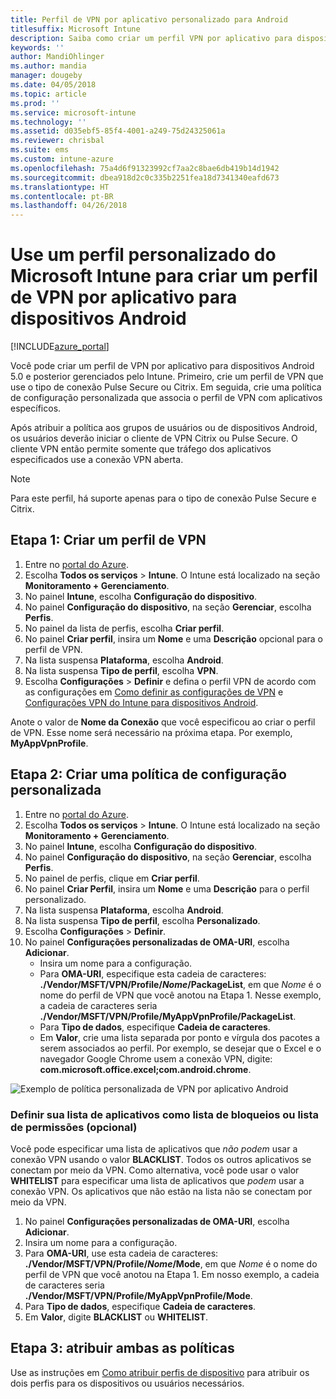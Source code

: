 ```yaml
---
title: Perfil de VPN por aplicativo personalizado para Android
titlesuffix: Microsoft Intune
description: Saiba como criar um perfil VPN por aplicativo para dispositivos Android gerenciados pelo Microsoft Intune.
keywords: ''
author: MandiOhlinger
ms.author: mandia
manager: dougeby
ms.date: 04/05/2018
ms.topic: article
ms.prod: ''
ms.service: microsoft-intune
ms.technology: ''
ms.assetid: d035ebf5-85f4-4001-a249-75d24325061a
ms.reviewer: chrisbal
ms.suite: ems
ms.custom: intune-azure
ms.openlocfilehash: 75a4d6f91323992cf7aa2c8bae6db419b14d1942
ms.sourcegitcommit: dbea918d2c0c335b2251fea18d7341340eafd673
ms.translationtype: HT
ms.contentlocale: pt-BR
ms.lasthandoff: 04/26/2018
---
```

# <a name="use-a-microsoft-intune-custom-profile-to-create-a-per-app-vpn-profile-for-android-devices"></a>Use um perfil personalizado do Microsoft Intune para criar um perfil de VPN por aplicativo para dispositivos Android

[!INCLUDE[azure_portal](./includes/azure_portal.md)]

Você pode criar um perfil de VPN por aplicativo para dispositivos Android 5.0 e posterior gerenciados pelo Intune. Primeiro, crie um perfil de VPN que use o tipo de conexão Pulse Secure ou Citrix. Em seguida, crie uma política de configuração personalizada que associa o perfil de VPN com aplicativos específicos.

Após atribuir a política aos grupos de usuários ou de dispositivos Android, os usuários deverão iniciar o cliente de VPN Citrix ou Pulse Secure. O cliente VPN então permite somente que tráfego dos aplicativos especificados use a conexão VPN aberta.

> [!NOTE]
>
> Para este perfil, há suporte apenas para o tipo de conexão Pulse Secure e Citrix.


## <a name="step-1-create-a-vpn-profile"></a>Etapa 1: Criar um perfil de VPN


1. Entre no [portal do Azure](https://portal.azure.com).
2. Escolha **Todos os serviços** > **Intune**. O Intune está localizado na seção **Monitoramento + Gerenciamento**.
3. No painel **Intune**, escolha **Configuração do dispositivo**.
2. No painel **Configuração do dispositivo**, na seção **Gerenciar**, escolha **Perfis**.
2. No painel da lista de perfis, escolha **Criar perfil**.
3. No painel **Criar perfil**, insira um **Nome** e uma **Descrição** opcional para o perfil de VPN.
4. Na lista suspensa **Plataforma**, escolha **Android**.
5. Na lista suspensa **Tipo de perfil**, escolha **VPN**.
3. Escolha **Configurações** > **Definir** e defina o perfil VPN de acordo com as configurações em [Como definir as configurações de VPN](vpn-settings-configure.md) e [Configurações VPN do Intune para dispositivos Android](vpn-settings-android.md).

Anote o valor de **Nome da Conexão** que você especificou ao criar o perfil de VPN. Esse nome será necessário na próxima etapa. Por exemplo, **MyAppVpnProfile**.

## <a name="step-2-create-a-custom-configuration-policy"></a>Etapa 2: Criar uma política de configuração personalizada

1. Entre no [portal do Azure](https://portal.azure.com).
2. Escolha **Todos os serviços** > **Intune**. O Intune está localizado na seção **Monitoramento + Gerenciamento**.
3. No painel **Intune**, escolha **Configuração do dispositivo**.
2. No painel **Configuração do dispositivo**, na seção **Gerenciar**, escolha **Perfis**.
3. No painel de perfis, clique em **Criar perfil**.
4. No painel **Criar Perfil**, insira um **Nome** e uma **Descrição** para o perfil personalizado.
5. Na lista suspensa **Plataforma**, escolha **Android**.
6. Na lista suspensa **Tipo de perfil**, escolha **Personalizado**.
7. Escolha **Configurações** > **Definir**.
3. No painel **Configurações personalizadas de OMA-URI**, escolha **Adicionar**.
    - Insira um nome para a configuração.
    - Para **OMA-URI**, especifique esta cadeia de caracteres: **./Vendor/MSFT/VPN/Profile/*Nome*/PackageList**, em que *Nome* é o nome do perfil de VPN que você anotou na Etapa 1. Nesse exemplo, a cadeia de caracteres seria **./Vendor/MSFT/VPN/Profile/MyAppVpnProfile/PackageList**.
    - Para **Tipo de dados**, especifique **Cadeia de caracteres**.
    - Em **Valor**, crie uma lista separada por ponto e vírgula dos pacotes a serem associados ao perfil. Por exemplo, se desejar que o Excel e o navegador Google Chrome usem a conexão VPN, digite: **com.microsoft.office.excel;com.android.chrome**.

![Exemplo de política personalizada de VPN por aplicativo Android](./media/android_per_app_vpn_oma_uri.png)

### <a name="set-your-app-list-to-blacklist-or-whitelist-optional"></a>Definir sua lista de aplicativos como lista de bloqueios ou lista de permissões (opcional)
  Você pode especificar uma lista de aplicativos que *não podem* usar a conexão VPN usando o valor **BLACKLIST**. Todos os outros aplicativos se conectam por meio da VPN.
Como alternativa, você pode usar o valor **WHITELIST** para especificar uma lista de aplicativos que *podem* usar a conexão VPN. Os aplicativos que não estão na lista não se conectam por meio da VPN.
  1.    No painel **Configurações personalizadas de OMA-URI**, escolha **Adicionar**.
  2.    Insira um nome para a configuração.
  3.    Para **OMA-URI**, use esta cadeia de caracteres: **./Vendor/MSFT/VPN/Profile/*Nome*/Mode**, em que *Nome* é o nome do perfil de VPN que você anotou na Etapa 1. Em nosso exemplo, a cadeia de caracteres seria **./Vendor/MSFT/VPN/Profile/MyAppVpnProfile/Mode**.
  4.    Para **Tipo de dados**, especifique **Cadeia de caracteres**.
  5.    Em **Valor**, digite **BLACKLIST** ou **WHITELIST**.



## <a name="step-3-assign-both-policies"></a>Etapa 3: atribuir ambas as políticas

Use as instruções em [Como atribuir perfis de dispositivo](device-profile-assign.md) para atribuir os dois perfis para os dispositivos ou usuários necessários.
